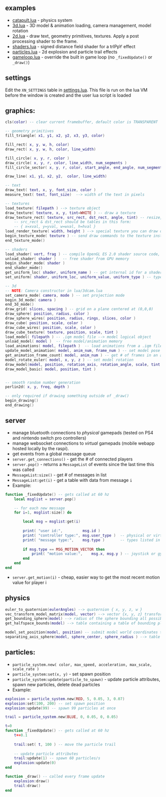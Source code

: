 ## examples

 * [catapult.lua](catapult.lua) - physics system
 * [3d.lua](3d.lua) - 3D model & animation loading, camera management, model rotation
 * [2d.lua](2d.lua) - draw text, geometry primitives, textures. Apply a post processing shader to the frame.
 * [shaders.lua](shaders.lua) - signed distance field shader for a trIPpY effect
 * [particles.lua](particles.lua) - 2d explosion and particle trail effects 
 * [gameloop.lua](gameloop.lua) - override the built in game loop (no `_fixedUpdate()` or `_draw()`) 
 
 ## settings

Edit the `XN_SETTINGS` table in [settings.lua](../settings.lua). This file is run on the lua VM before the window is created and the user lua script is loaded

## graphics:  

```lua 
cls(color) -- clear current framebuffer, default color is TRANSPARENT

-- geometry primitives
fill_triangle( x1, y1, x2, y2, x3, y3, color)

fill_rect( x, y, w, h, color)
draw_rect( x, y, w, h, color, line_width)

fill_circle( x, y, r, color )
draw_circle( x, y, r, color, line_width, num_segments )
fill_circle_sector( x, y, r, color, start_angle, end_angle, num_segments )

draw_line( x1, y1, x2, y2,  color, line_width)

-- text
draw_text( text, x, y, font_size, color )
measure_text( text, font_size)  --> width of the text in pixels

-- textures
load_texture( filepath ) --> texture object
draw_texture( texture, x, y, tint=WHITE ) -- draw a texture
draw_texture_rect( texture, src_rect, dst_rect, angle, tint) -- resize, rotate, crop a texture
    -- src_rect & dst_rect should be tables in this form:
    -- { x=xval, y=yval, w=wval, h=hval }
load_render_texture( width, height ) --> special texture you can draw onto
begin_texture_mode( texture ) -- send draw commands to the texture instead of the screen
end_texture_mode() 

-- shaders
load_shader( vert, frag ) -- compile OpenGL ES 2.0 shader source code, return a shader object
unload_shader( shader )   -- free shader from GPU memory
begin_shader_mode( shader )
end_shader_mode()
get_uniform_loc( shader, uniform_name ) -- get internal id for a shader uniform
set_uniform( shader, uniform_loc, uniform_value, uniform_type ) -- types listed in settings.lua

-- 3d
-- NOTE: Camera constructor in lua/3dcam.lua
set_camera_mode( camera, mode ) -- set projection mode
begin_3d_mode( camera ) 
end_3d_mode()
draw_grid( slices, spacing ) -- grid on a plane centered at (0,0,0)
draw_sphere( position, radius, color )
draw_sphere_wires( position, radius, rings, slices, color )
draw_cube( position, scale, color )
draw_cube_wires( position, scale, color )
draw_cube_texture( texture, position, scale, tint )
load_model( filepath ) -- .iqm model file --> model logical object
unload_model( model )  -- free model/animation memory
load_animations( model, filepath )  -- load animations from a .iqm file into a model
update_model_animation( model, anim_num, frame_num ) -- set model pose
get_animation_frame_count( model, anim_num ) -- get # of frames in an animation
model_rotate_euler( model, x, y, z ) -- set model rotation
draw_model(model, position, rotation_axis, rotation_angle, scale, tint )
draw_model_basic( model, position, tint )


-- smooth random number generation
perlin2d( x, y, freq, depth ) 

-- only required if drawing something outside of _draw()
begin_drawing() 
end_drawing()
```

## server
* manage bluetooth connections to *physical* gamepads (tested on PS4 and nintendo switch pro controllers) 
* manage websocket connections to *virtual* gamepads (mobile webapp hosted locally by the raspi). 
* get events from a global message queue 
* `server.get_connections()` - get the # of connected players
* `server.pop()` - returns a `MessageList` of events since the last time this was called
* `MessageList:size()` - get # of messages in list
* `MessageList:get(i)` - get a table with data from message `i`
* Example:
```lua
function _fixedUpdate() -- gets called at 60 hz
    local msglist = server.pop() 

    -- for each new message
    for i=1, msglist:size() do  

        local msg = msglist:get(i)
        
        print( "user id:",         msg.id )    
        print( "controller type:", msg.user_type )  -- physical or virtual gamepad
        print( "message type:",    msg.type )       -- types listed in settings.lua
        
        if msg.type == MSG_MOTION_VECTOR then 
            print( "motion value:",    msg.x, msg.y ) -- joystick or gyroscope value
        end     
    end
end
```    
* `server.get_motion(i)` - cheap, easier way to get the most recent motion value for player i        

## physics 

```lua 
euler_to_quaternion(eulerAngles) --> quaternion { x, y, z, w }
vec_transform_model_matrix(model, vector) --> vector {x, y, z} transformed by model's transformation matrix
get_bounding_sphere(model) --> radius of the sphere bounding all possible rotations of model
get_halfspace_bounds(model) --> table containing a table of bounding planes { point, normal } for each convex mesh in model

model_set_position(model, position) -- submit model world coordinates to collision system
separating_axis_sphere(model, sphere_center, sphere_radius ) --> table containing tables of collision results { d, s = { point, normal } } between the sphere and all loaded models

```

## particles:
* `particle_system.new( color, max_speed, acceleration, max_scale, scale_rate )`
* `particle_system:set(x, y)` - set spawn position
* `particle_system:update(particle_to_spawn)` - update particle attributes, spawn new particles, delete dead particles    
* Example:
```lua
explosion = particle_system.new(RED, 5, 0.05, 3, 0.07)
explosion:set(100, 200) -- set spawn position
explosion:update(99) -- spawn 99 particles at once

trail = particle_system.new(BLUE, 0, 0.05, 0, 0.05)

t=0
function _fixedUpdate() -- gets called at 60 hz
    t+=0.1
    
    trail:set( t, 100 ) -- move the particle trail
    
    -- update particle attributes 
    trail:update(1) -- spawn 60 particles/s 
    explosion:update(0)
end

function _draw() -- called every frame update
    explosion:draw()
    trail:draw()
end
```